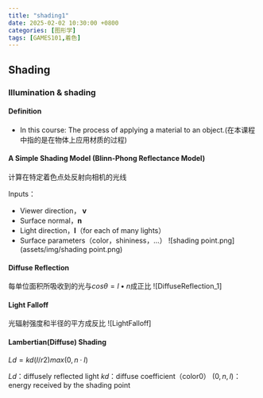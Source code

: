 ```yaml
---
title: "shading1"
date: 2025-02-02 10:30:00 +0800
categories: [图形学]
tags: [GAMES101,着色]
---
```

Shading
---

### Illumination & shading

#### Definition

- In this course: The process of applying a material to an object.(在本课程中指的是在物体上应用材质的过程)

#### A Simple Shading Model (Blinn-Phong Reflectance Model)

计算在特定着色点处反射向相机的光线

Inputs：

- Viewer direction， **v**
- Surface normal，**n**
- Light direction，**I**（for each of many lights）
- Surface parameters（color，shininess，...）
![shading point.png](assets/img/shading point.png)

#### Diffuse Reflection

每单位面积所吸收到的光与$cos θ = l • n$成正比
![DiffuseReflection_1]

#### Light Falloff

光辐射强度和半径的平方成反比
![LightFalloff]

#### Lambertian(Diffuse) Shading

$Ld = kd (I/r2) max(0, n · l)$

$Ld$：diffusely reflected light
$kd$：diffuse coefficient（color0）
$(0,n,l)$：energy received by the shading point

